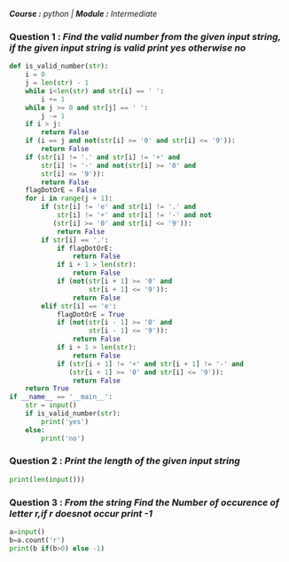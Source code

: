 ***Course :** python |
**Module :** Intermediate*


### **Question 1 :** *Find the valid number from the given input string, if the given input string is valid print yes otherwise no*
```python
def is_valid_number(str): 
    i = 0
    j = len(str) - 1
    while i<len(str) and str[i] == ' ': 
        i += 1
    while j >= 0 and str[j] == ' ': 
        j -= 1
    if i > j: 
        return False 
    if (i == j and not(str[i] >= '0' and str[i] <= '9')): 
        return False
    if (str[i] != '.' and str[i] != '+' and 
        str[i] != '-' and not(str[i] >= '0' and 
        str[i] <= '9')): 
        return False
    flagDotOrE = False  
    for i in range(j + 1):          
        if (str[i] != 'e' and str[i] != '.' and 
            str[i] != '+' and str[i] != '-' and not
           (str[i] >= '0' and str[i] <= '9')): 
            return False
        if str[i] == '.': 
            if flagDotOrE: 
                return False
            if i + 1 > len(str): 
                return False
            if (not(str[i + 1] >= '0' and 
                    str[i + 1] <= '9')): 
                return False
        elif str[i] == 'e': 
            flagDotOrE = True
            if (not(str[i - 1] >= '0' and 
                    str[i - 1] <= '9')): 
                return False 
            if i + 1 > len(str): 
                return False 
            if (str[i + 1] != '+' and str[i + 1] != '-' and 
               (str[i + 1] >= '0' and str[i] <= '9')): 
                return False
    return True 
if __name__ == '__main__': 
    str = input()
    if is_valid_number(str): 
        print('yes') 
    else: 
        print('no') 
```

### **Question 2 :** *Print the length of the given input string*
```python
print(len(input()))
```

### **Question 3 :** *From the string Find the Number of occurence of letter r,if r doesnot occur print -1*
```python
a=input()
b=a.count('r') 
print(b if(b>0) else -1)
```
